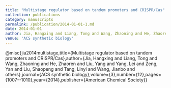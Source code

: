 ```yaml
---
title: "Multistage regulator based on tandem promoters and CRISPR/Cas"
collection: publications
category: manuscripts
permalink: /publication/2014-01-01-1.md
date: 2014-01-01
author: Jia, Hangxing and Liang, Tong and Wang, Zhaoning and He, Zhaoren and Liu, Yang and Yang, Lei and Zeng, Yan and Liu, Shaopeng and Tang, Linyi and Wang, Jianbo and others
venue: 'ACS synthetic biology'
---
```




@misc{jia2014multistage,title={Multistage regulator based on tandem promoters and CRISPR/Cas},author={Jia, Hangxing and Liang, Tong and Wang, Zhaoning and He, Zhaoren and Liu, Yang and Yang, Lei and Zeng, Yan and Liu, Shaopeng and Tang, Linyi and Wang, Jianbo and others},journal={ACS synthetic biology},volume={3},number={12},pages={1007--1010},year={2014},publisher={American Chemical Society}}
